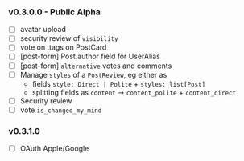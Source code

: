 ### v0.3.0.0 - Public Alpha

- [ ] avatar upload
- [ ] security review of `visibility`
- [ ] vote on .tags on PostCard
- [ ] [post-form] Post.author field for UserAlias
- [ ] [post-form] `alternative` votes and comments
- [ ] Manage `styles` of a `PostReview`, eg either as
  - fields `style: Direct | Polite` + `styles: list[Post]`
  - splitting fields as `content` -> `content_polite` + `content_direct`
- [ ] Security review
- [ ] vote `is_changed_my_mind`

### v0.3.1.0

- [ ] OAuth Apple/Google

